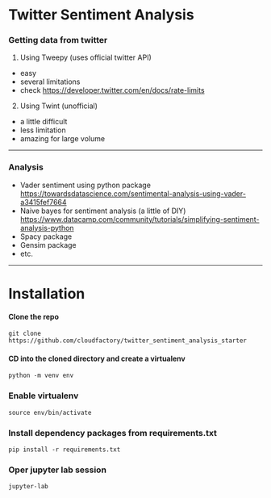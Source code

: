 # Twitter Sentiment Analysis

### Getting data from twitter
1. Using Tweepy (uses official twitter API)
- easy
- several limitations
- check https://developer.twitter.com/en/docs/rate-limits

2. Using Twint (unofficial)
- a little difficult
- less limitation
- amazing for large volume


_______________________________


### Analysis
- Vader sentiment using python package https://towardsdatascience.com/sentimental-analysis-using-vader-a3415fef7664
- Naive bayes for sentiment analysis (a little of DIY) https://www.datacamp.com/community/tutorials/simplifying-sentiment-analysis-python
- Spacy package
- Gensim package
- etc.

_________________________________


# Installation 

#### Clone the repo

`git clone https://github.com/cloudfactory/twitter_sentiment_analysis_starter`


#### CD into the cloned directory and create a virtualenv

`python -m venv env`

### Enable virtualenv

`source env/bin/activate`

### Install dependency packages from requirements.txt

`pip install -r requirements.txt`

### Oper jupyter lab session

`jupyter-lab`
